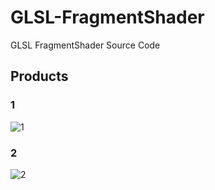# GLSL-FragmentShader

GLSL FragmentShader Source Code

## Products

### 1

![1](./Products/1/1.gif)

### 2

![2](./Products/2/2.gif)
